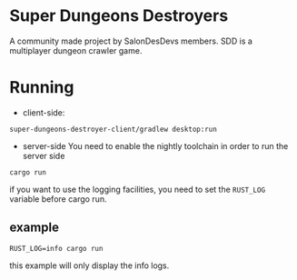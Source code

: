# Super Dungeons Destroyers

A community made project by SalonDesDevs members.
SDD is a multiplayer dungeon crawler game.

# Running

* client-side:

```
super-dungeons-destroyer-client/gradlew desktop:run
```

* server-side
You need to enable the nightly toolchain in order to run the server side
```
cargo run
```
if you want to use the logging facilities,
you need to set the `RUST_LOG` variable before cargo run.
## example
```
RUST_LOG=info cargo run
```
this example will only display the info logs.

